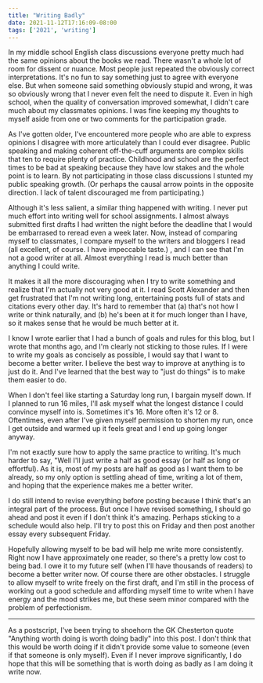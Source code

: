 ```yaml
---
title: "Writing Badly"
date: 2021-11-12T17:16:09-08:00
tags: ['2021', 'writing']
---
```


In my middle school English class discussions everyone pretty much had the same opinions about the books we read.
There wasn't a whole lot of room for dissent or nuance. Most people just repeated the obviously correct interpretations.
It's no fun to say something just to agree with everyone else.
But when someone said something obviously stupid and wrong, it was so obviously wrong that I never even felt the need to dispute it.
Even in high school, when the quality of conversation improved somewhat, I didn't care much about my classmates opinions.
I was fine keeping my thoughts to myself aside from one or two comments for the participation grade.

As I've gotten older, I've encountered more people who are able to express opinions I disagree with more articulately than I could ever disagree.
Public speaking and making coherent off-the-cuff arguments are complex skills that ten to require plenty of practice.
Childhood and school are the perfect times to be bad at speaking because they have low stakes and the whole point is to learn.
By not participating in those class discussions I stunted my public speaking growth.
(Or perhaps the causal arrow points in the opposite direction.
I lack of talent discouraged me from participating.)

Although it's less salient, a similar thing happened with writing.
I never put much effort into writing well for school assignments.
I almost always submitted first drafts I had written the night before the deadline that I would be embarrased to reread even a week later.
Now, instead of comparing myself to classmates, I compare myself to the writers and bloggers I read (all excellent, of course. I have impeccable taste.)
, and I can see that I'm not a good writer at all.
Almost everything I read is much better than anything I could write.

It makes it all the more discouraging when I try to write something and realize that I'm actually not very good at it.
I read Scott Alexander and then get frustrated that I'm not writing long, entertaining posts full of stats and citations every other day.
It's hard to remember that (a) that's not how I write or think naturally, and (b) he's been at it for much longer than I have, so it makes sense that he would be much better at it.

I know I wrote earlier that I had a bunch of goals and rules for this blog, but I wrote that months ago, and I'm clearly not sticking to those rules.
If I were to write my goals as concisely as possible, I would say that I want to become a better writer.
I believe the best way to improve at anything is to just do it.
And I've learned that the best way to "just do things" is to make them easier to do.

When I don't feel like starting a Saturday long run, I bargain myself down.
If I planned to run 16 miles, I'll ask myself what the longest distance I could convince myself into is.
Sometimes it's 16.
More often it's 12 or 8.
Oftentimes, even after I've given myself permission to shorten my run, once I get outside and warmed up it feels great and I end up going longer anyway.

I'm not exactly sure how to apply the same practice to writing.
It's much harder to say, "Well I'll just write a half as good essay (or half as long or effortful).
As it is, most of my posts are half as good as I want them to be already, so my only option is settling ahead of time, writing a lot of them, and hoping that the experience makes me a better writer.

I do still intend to revise everything before posting because I think that's an integral part of the process.
But once I have revised something, I should go ahead and post it even if I don't think it's amazing.
Perhaps sticking to a schedule would also help.
I'll try to post this on Friday and then post another essay every subsequent Friday.

Hopefully allowing myself to be bad will help me write more consistently.
Right now I have approximately one reader, so there's a pretty low cost to being bad.
I owe it to my future self (when I'll have thousands of readers) to become a better writer now.
Of course there are other obstacles.
I struggle to allow myself to write freely on the first draft, and I'm still in the process of working out a good schedule and affording myself time to write when I have energy and the mood strikes me, but these seem minor compared with the problem of perfectionism.

---

As a postscript, I've been trying to shoehorn the GK Chesterton quote "Anything worth doing is worth doing badly" into this post.
I don't think that this would be worth doing if it didn't provide some value to someone (even if that someone is only myself).
Even if I never improve significantly, I do hope that this will be something that is worth doing as badly as I am doing it write now.
